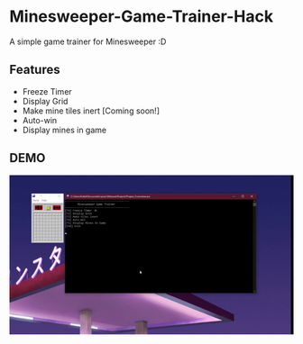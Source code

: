 # Minesweeper-Game-Trainer-Hack
A simple game trainer for Minesweeper :D

## Features
* Freeze Timer
* Display Grid
* Make mine tiles inert [Coming soon!]
* Auto-win
* Display mines in game

## DEMO
![DEMO](s.gif)
